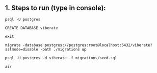
## 1. Steps to run (type in console):

```
psql -U postgres

CREATE DATABASE viberate

exit

migrate -database postgres://postgres:root@localhost:5432/viberate?sslmode=disable -path ./migrations up

psql -U postgres -d viberate -f migrations/seed.sql

air
```